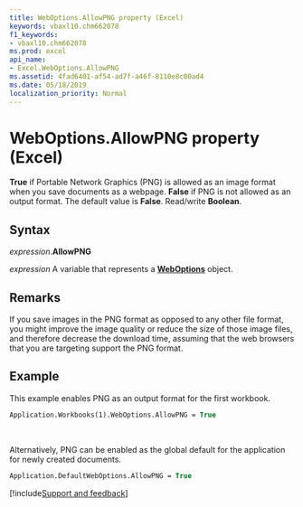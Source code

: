 ```yaml
---
title: WebOptions.AllowPNG property (Excel)
keywords: vbaxl10.chm662078
f1_keywords:
- vbaxl10.chm662078
ms.prod: excel
api_name:
- Excel.WebOptions.AllowPNG
ms.assetid: 4fad6401-af54-ad7f-a46f-8110e8c00ad4
ms.date: 05/18/2019
localization_priority: Normal
---
```



# WebOptions.AllowPNG property (Excel)

**True** if Portable Network Graphics (PNG) is allowed as an image format when you save documents as a webpage. **False** if PNG is not allowed as an output format. The default value is **False**. Read/write **Boolean**.


## Syntax

_expression_.**AllowPNG**

_expression_ A variable that represents a **[WebOptions](Excel.WebOptions.md)** object.


## Remarks

If you save images in the PNG format as opposed to any other file format, you might improve the image quality or reduce the size of those image files, and therefore decrease the download time, assuming that the web browsers that you are targeting support the PNG format.


## Example

This example enables PNG as an output format for the first workbook.

```vb
Application.Workbooks(1).WebOptions.AllowPNG = True
```

<br/>

Alternatively, PNG can be enabled as the global default for the application for newly created documents.

```vb
Application.DefaultWebOptions.AllowPNG = True
```


[!include[Support and feedback](~/includes/feedback-boilerplate.md)]
